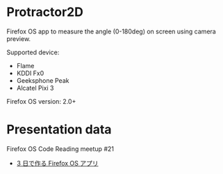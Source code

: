 # Protractor2D
Firefox OS app to measure the angle (0-180deg) on screen using camera preview.

Supported device:
* Flame
* KDDI Fx0
* Geeksphone Peak
* Alcatel Pixi 3

Firefox OS version: 2.0+

# Presentation data
Firefox OS Code Reading meetup #21
* [3 日で作る Firefox OS アプリ](http://mozilla.l10n.jp/~mar/pdf/FxOSCodeReadingMeetup%2321_20150919%20-%20FirefoxOS%20app%20in%203days.pdf)
